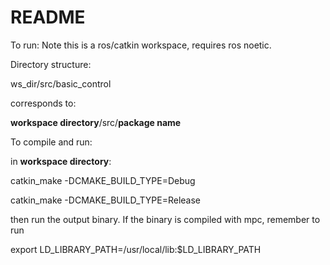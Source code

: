 # README
To run:
Note this is a ros/catkin workspace, requires ros noetic.

Directory structure:

ws_dir/src/basic_control

corresponds to:

**workspace directory**/src/**package name**

To compile and run:

in **workspace directory**:

catkin_make -DCMAKE_BUILD_TYPE=Debug

catkin_make -DCMAKE_BUILD_TYPE=Release

then run the output binary. If the binary is compiled with mpc, remember to run 

export LD_LIBRARY_PATH=/usr/local/lib:$LD_LIBRARY_PATH